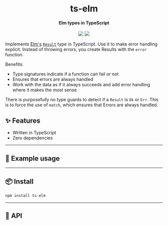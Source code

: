 <h1 align="center">
  ts-elm
</h1>
<h4 align="center">
    Elm types in TypeScript
</h4>

<div align="center">
  <img src="https://badgen.net/npm/v/ts-elm?icon=npm" />
  <img src="https://badgen.net/bundlephobia/minzip/ts-elm" />
</div>

Implements [Elm's](https://elm-lang.org/) [`Result`](https://package.elm-lang.org/packages/elm/core/latest/Result) type in TypeScript. Use it to make error handling explicit.
Instead of throwing errors, you create Results with the `error` function.

Benefits:

- Type signatures indicate if a function can fail or not
- Ensures that errors are always handled
- Work with the data as if it always succeeds and add error handling where it makes the most sense

There is purposefully no type guards to detect if a `Result` is `Ok` or `Err`. This is to force the use
of `match`, which ensures that Errors are always handled.

## :sparkles: Features

- Written in TypeScript
- Zero dependencies

---

## :wrench: Example usage

---

## :package: Install

```sh
npm install ts-elm
```

---

## :newspaper: API


